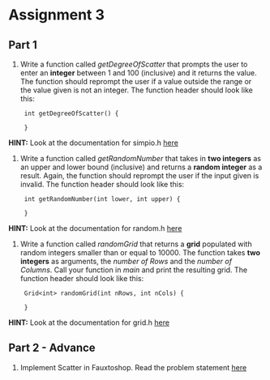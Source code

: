 # Assignment 3

## Part 1

1. Write a function called *getDegreeOfScatter* that prompts the user to enter an **integer** between 1 and 100 (inclusive) and it returns the value. The function should reprompt the user if a value outside the range or the value given is not an integer. The function header should look like this:

        int getDegreeOfScatter() {
        
        }
**HINT:** Look at the documentation for simpio.h [here](http://stanford.edu/~stepp/cppdoc/simpio.html)
        
1. Write a function called *getRandomNumber* that takes in **two integers** as an upper and lower bound (inclusive) and returns a **random integer** as a result. Again, the function should reprompt the user if the input given is invalid.
The function header should look like this:

        int getRandomNumber(int lower, int upper) {
        
        }

**HINT:** Look at the documentation for random.h [here](http://stanford.edu/~stepp/cppdoc/random.html)

1. Write a function called *randomGrid* that returns a **grid** populated with random integers smaller than or equal to 10000. The function takes **two integers** as arguments, the *number of Rows* and the *number of Columns*. Call your function in *main* and print the resulting grid. The function header should look like this:

        Grid<int> randomGrid(int nRows, int nCols) {
        
        }

**HINT:** Look at the documentation for grid.h [here](http://stanford.edu/~stepp/cppdoc/Grid-class.html)

## Part 2 - Advance

1. Implement Scatter in Fauxtoshop. Read the problem statement [here](https://github.com/cadtexas/fa17-cplusplus/blob/master/workshops/workshop4/Fauxtoshop.pdf)
 

